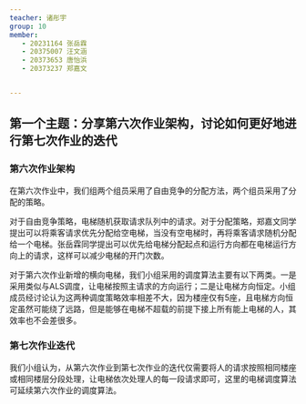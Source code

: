 ```yaml
---
teacher: 诸彤宇
group: 10
member:
   - 20231164 张岳霖
   - 20375007 汪文涵
   - 20373653 唐怡浜
   - 20373237 郑嘉文


---
```


## 第一个主题：分享第六次作业架构，讨论如何更好地进行第七次作业的迭代

### 第六次作业架构

​	在第六次作业中，我们组两个组员采用了自由竞争的分配方法，两个组员采用了分配的策略。

​	对于自由竞争策略，电梯随机获取请求队列中的请求。对于分配策略，郑嘉文同学提出可以将乘客请求优先分配给空电梯，当没有空电梯时，再将乘客请求随机分配给一个电梯。张岳霖同学提出可以优先给电梯分配起点和运行方向都在电梯运行方向上的请求，这样可以减少电梯的开门次数。

​	对于第六次作业新增的横向电梯，我们小组采用的调度算法主要有以下两类。一是采用类似与ALS调度，让电梯按照主请求的方向运行；二是让电梯方向恒定。小组成员经讨论认为这两种调度策略效率相差不大，因为楼座仅有5座，且电梯方向恒定虽然可能绕了远路，但是能够在电梯不超载的前提下接上所有能上电梯的人，其效率也不会差很多。

### 第七次作业迭代

​	我们小组认为，从第六次作业到第七次作业的迭代仅需要将人的请求按照相同楼座或相同楼层分段处理，让电梯依次处理人的每一段请求即可，这里的电梯调度算法可延续第六次作业的调度算法。



